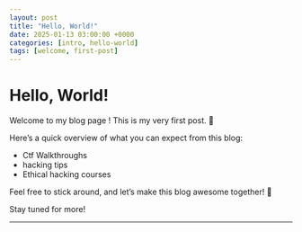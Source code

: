 ```yaml
---
layout: post
title: "Hello, World!"
date: 2025-01-13 03:00:00 +0000
categories: [intro, hello-world]
tags: [welcome, first-post]
---
```



# Hello, World!

Welcome to my blog page ! This is my very first post. 🎉

Here’s a quick overview of what you can expect from this blog:
- Ctf Walkthroughs
- hacking tips
- Ethical hacking courses 

Feel free to stick around, and let’s make this blog awesome together! 🚀

Stay tuned for more!

---